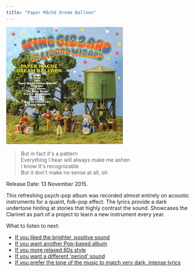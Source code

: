 ```yaml
---
title: "Paper Mâché Dream Balloon"
---
```


![album cover of Paper Mache Dream Balloon](./cover.jpg)

> But in fact it's a pattern  
> Everything I hear will always make me ashen  
> I know it's recognizable  
> But it don't make no sense at all, oh

Release Date: 13 November 2015.  

This refreshing psych-pop album was recorded almost entirely on acoustic instruments for a quaint, folk-pop effect. The lyrics provide a dark undertone hinting at stories that highly contrast the sound. Showcases the Clarinet as part of a project to learn a new instrument every year.

What to listen to next:

*   [If you liked the brighter, positive sound](../butterfly-3000)
*   [If you want another Pop-based album](../changes)
*   [If you more relaxed 60s style](../float-along-fill-your-lungs)
*   [If you want a different ‘period’ sound](../fishing-for-fishies)
*   [If you prefer the tone of the music to match very dark, intense lyrics](../infest-the-rats-nest)
